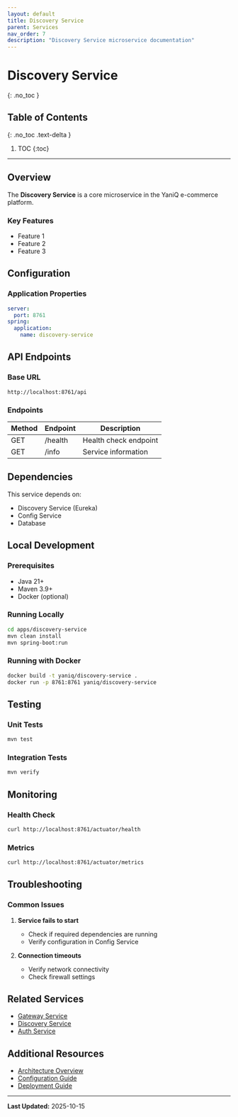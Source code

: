 ```yaml
---
layout: default
title: Discovery Service
parent: Services
nav_order: 7
description: "Discovery Service microservice documentation"
---
```


# Discovery Service
{: .no_toc }

## Table of Contents
{: .no_toc .text-delta }

1. TOC
{:toc}

---

## Overview

The **Discovery Service** is a core microservice in the YaniQ e-commerce platform.

### Key Features

- Feature 1
- Feature 2
- Feature 3

## Configuration

### Application Properties

```yaml
server:
  port: 8761
spring:
  application:
    name: discovery-service
```

## API Endpoints

### Base URL

```
http://localhost:8761/api
```

### Endpoints

| Method | Endpoint | Description |
|--------|----------|-------------|
| GET | /health | Health check endpoint |
| GET | /info | Service information |

## Dependencies

This service depends on:

- Discovery Service (Eureka)
- Config Service
- Database

## Local Development

### Prerequisites

- Java 21+
- Maven 3.9+
- Docker (optional)

### Running Locally

```bash
cd apps/discovery-service
mvn clean install
mvn spring-boot:run
```

### Running with Docker

```bash
docker build -t yaniq/discovery-service .
docker run -p 8761:8761 yaniq/discovery-service
```

## Testing

### Unit Tests

```bash
mvn test
```

### Integration Tests

```bash
mvn verify
```

## Monitoring

### Health Check

```bash
curl http://localhost:8761/actuator/health
```

### Metrics

```bash
curl http://localhost:8761/actuator/metrics
```

## Troubleshooting

### Common Issues

1. **Service fails to start**
   - Check if required dependencies are running
   - Verify configuration in Config Service

2. **Connection timeouts**
   - Verify network connectivity
   - Check firewall settings

## Related Services

- [Gateway Service](GATEWAY_SERVICE.md)
- [Discovery Service](DISCOVERY_SERVICE.md)
- [Auth Service](AUTH_SERVICE.md)

## Additional Resources

- [Architecture Overview](../pages/guides/ARCHITECTURE.md)
- [Configuration Guide](../pages/guides/CONFIGURATION.md)
- [Deployment Guide](../pages/guides/DEPLOYMENT.md)

---

**Last Updated:** 2025-10-15
